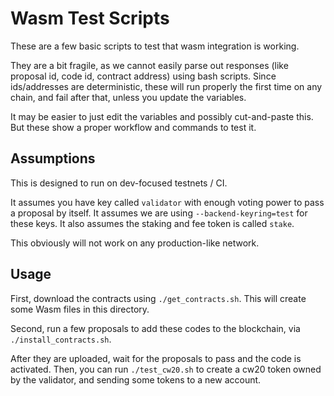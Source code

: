 # Wasm Test Scripts

These are a few basic scripts to test that wasm integration is working.

They are a bit fragile, as we cannot easily parse out responses (like proposal id, code id, contract address)
using bash scripts. Since ids/addresses are deterministic, these will run properly the first time on any chain,
and fail after that, unless you update the variables.

It may be easier to just edit the variables and possibly cut-and-paste this. But these show a proper workflow
and commands to test it.

## Assumptions

This is designed to run on dev-focused testnets / CI.

It assumes you have key called `validator` with enough voting power to pass a proposal by itself.
It assumes we are using `--backend-keyring=test` for these keys.
It also assumes the staking and fee token is called `stake`.

This obviously will not work on any production-like network.

## Usage

First, download the contracts using `./get_contracts.sh`. This will create some Wasm files in this directory.

Second, run a few proposals to add these codes to the blockchain, via `./install_contracts.sh`.

After they are uploaded, wait for the proposals to pass and the code is activated. Then, you can run `./test_cw20.sh`  to create a cw20 token owned by the validator, and sending some tokens to a new account.
